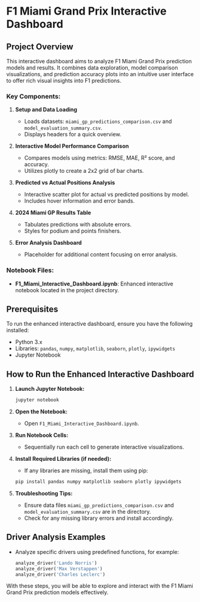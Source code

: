 # F1 Miami Grand Prix Interactive Dashboard

## Project Overview

This interactive dashboard aims to analyze F1 Miami Grand Prix prediction models and results. It combines data exploration, model comparison visualizations, and prediction accuracy plots into an intuitive user interface to offer rich visual insights into F1 predictions.

### Key Components:

1. **Setup and Data Loading**
   - Loads datasets: `miami_gp_predictions_comparison.csv` and `model_evaluation_summary.csv`.
   - Displays headers for a quick overview.

2. **Interactive Model Performance Comparison**
   - Compares models using metrics: RMSE, MAE, R² score, and accuracy.
   - Utilizes plotly to create a 2x2 grid of bar charts.

3. **Predicted vs Actual Positions Analysis**
   - Interactive scatter plot for actual vs predicted positions by model.
   - Includes hover information and error bands.

4. **2024 Miami GP Results Table**
   - Tabulates predictions with absolute errors.
   - Styles for podium and points finishers.

5. **Error Analysis Dashboard**
   - Placeholder for additional content focusing on error analysis.

### Notebook Files:
- **F1_Miami_Interactive_Dashboard.ipynb**: Enhanced interactive notebook located in the project directory.

## Prerequisites

To run the enhanced interactive dashboard, ensure you have the following installed:

- Python 3.x
- Libraries: `pandas`, `numpy`, `matplotlib`, `seaborn`, `plotly`, `ipywidgets`
- Jupyter Notebook

## How to Run the Enhanced Interactive Dashboard

1. **Launch Jupyter Notebook:**
   ```bash
   jupyter notebook
   ```

2. **Open the Notebook:**
   - Open `F1_Miami_Interactive_Dashboard.ipynb`.
   
3. **Run Notebook Cells:**
   - Sequentially run each cell to generate interactive visualizations.

4. **Install Required Libraries (if needed):**
   - If any libraries are missing, install them using pip:
   ```bash
   pip install pandas numpy matplotlib seaborn plotly ipywidgets
   ```

5. **Troubleshooting Tips:**
   - Ensure data files `miami_gp_predictions_comparison.csv` and `model_evaluation_summary.csv` are in the directory.
   - Check for any missing library errors and install accordingly.

## Driver Analysis Examples

- Analyze specific drivers using predefined functions, for example:
   ```python
   analyze_driver('Lando Norris')
   analyze_driver('Max Verstappen')
   analyze_driver('Charles Leclerc')
   ```

With these steps, you will be able to explore and interact with the F1 Miami Grand Prix prediction models effectively.
